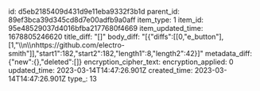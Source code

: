 id: d5eb2185409d431d9e11eba9332f3b1d
parent_id: 89ef3bca39d345cd8d7e00adfb9a0aff
item_type: 1
item_id: 95e48529037d4016bfba2177680f4669
item_updated_time: 1678805246620
title_diff: "[]"
body_diff: "[{\"diffs\":[[0,\"e_button\"],[1,\"\\\n\\\nhttps://github.com/electro-smith\"]],\"start1\":182,\"start2\":182,\"length1\":8,\"length2\":42}]"
metadata_diff: {"new":{},"deleted":[]}
encryption_cipher_text: 
encryption_applied: 0
updated_time: 2023-03-14T14:47:26.901Z
created_time: 2023-03-14T14:47:26.901Z
type_: 13